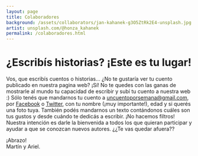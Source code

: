 ```yaml
---
layout: page
title: Colaboradores
background: /assets/collaborators/jan-kahanek-g3O5ZtRk2E4-unsplash.jpg
artist: unsplash.com/@honza_kahanek
permalink: /colaboradores.html
---
```


# ¿Escribís historias? ¡Este es tu lugar!

Vos, que escribís cuentos o historias... ¿No te gustaría ver tu cuento
publicado en nuestra pagina web? ¡Sí! No te quedes con las ganas de mostrarle
al mundo tu capacidad de escribir y subí tu cuento a nuestra web :) Sólo tenés
que mandarnos tu cuento a [uncuentoporsemana@gmail.com][1], por [Facebook][2] o
[Twitter][3], con tu nombre (¡muy importante!), edad y si querés una foto tuya.
También podés mandarnos un texto contándonos cuáles son tus gustos y desde
cuándo te dedicás a escribir. ¡No hacemos filtros! Nuestra intención es darle
la bienvenida a todos los que quieran participar y ayudar a que se conozcan
nuevos autores. ¿¿Te vas quedar afuera??


¡Abrazo!<br>
Martín y Ariel.

[1]: mailto:uncuentoporsemana@gmail.com
[2]: https://facebook.com/uncuentoporsemana
[3]: https://twitter.com/1cuentoxsemana
